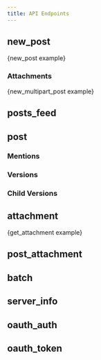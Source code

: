 ```yaml
---
title: API Endpoints
---
```


## new_post

{new_post example}

### Attachments

{new_multipart_post example}

## posts_feed

## post

### Mentions

### Versions

### Child Versions

## attachment

{get_attachment example}

## post_attachment

## batch

## server_info

## oauth_auth

## oauth_token

